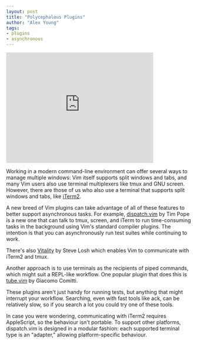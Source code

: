 ```yaml
---
layout: post
title: "Polycephalous Plugins"
author: "Alex Young"
tags: 
- plugins
- asynchronous
---
```


<iframe src="http://player.vimeo.com/video/63116209" width="400" height="300" frameborder="0" webkitAllowFullScreen mozallowfullscreen allowFullScreen></iframe>

Working in a modern command-line environment can offer several ways to manage multiple windows: Vim itself supports split windows and tabs, and many Vim users also use terminal multiplexers like tmux and GNU screen.  However, there are those of us who also use a terminal that supports split windows and tabs, like [iTerm2](http://www.iterm2.com/).

A new breed of Vim plugins can take advantage of all of these features to better support asynchronous tasks.  For example, [dispatch.vim](https://github.com/tpope/vim-dispatch) by Tim Pope is a new one that can talk to tmux, screen, and iTerm to run time-consuming tasks in the background using Vim's standard compiler plugins.  The intention is that you can asynchronously run test suites while continuing to work.

There's also [Vitality](https://github.com/sjl/vitality.vim) by Steve Losh which enables Vim to communicate with iTerm2 and tmux.

Another approach is to use terminals as the recipients of piped commands, which might suit a REPL-like workflow.  One popular plugin that does this is [tube.vim](http://www.vim.org/scripts/script.php?script_id=4400) by Giacomo Comitti.

These plugins aren't just handy for running tests, but anything that might interrupt your workflow.  Searching, even with fast tools like ack, can be relatively slow, so if you search a lot you could try one of these tools.

In case you were wondering, communicating with iTerm2 requires AppleScript, so the behaviour isn't portable.  To support other platforms, dispatch.vim is designed in a modular fashion: each supported terminal type is an "adapter," allowing platform-specific behaviour.
